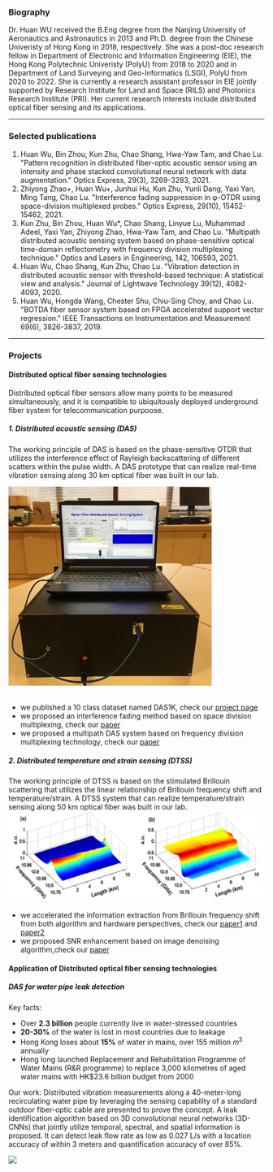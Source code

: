 ### Biography
Dr. Huan WU received the B.Eng degree from the Nanjing University of Aeronautics and Astronautics in 2013 and Ph.D. degree from the Chinese Univeristy of Hong Kong in 2018, respectively. She was a post-doc research fellow in Department of Electronic and Information Engineering (EIE), the Hong Kong Polytechnic Univeristy (PolyU) from 2018 to 2020 and in Department of Land Surveying and Geo-Informatics (LSGI), PolyU from 2020 to 2022. She is currently a research assistant professor in EIE jointly supported by Research Institute for Land and Space (RILS) and Photonics Research Institute (PRI). Her current research interests include distributed optical fiber sensing and its applications. 

---

### Selected publications
1.	Huan Wu, Bin Zhou, Kun Zhu, Chao Shang, Hwa-Yaw Tam, and Chao Lu. "Pattern recognition in distributed fiber-optic acoustic sensor using an intensity and phase stacked convolutional neural network with data augmentation." Optics Express, 29(3), 3269-3283, 2021.
2.	Zhiyong Zhao+, Huan Wu+, Junhui Hu, Kun Zhu, Yunli Dang, Yaxi Yan, Ming Tang, Chao Lu. "Interference fading suppression in φ-OTDR using space-division multiplexed probes." Optics Express, 29(10), 15452-15462, 2021.
3.	Kun Zhu, Bin Zhou, Huan Wu*, Chao Shang, Linyue Lu, Muhammad Adeel, Yaxi Yan, Zhiyong Zhao, Hwa-Yaw Tam, and Chao Lu. "Multipath distributed acoustic sensing system based on phase-sensitive optical time-domain reflectometry with frequency division multiplexing technique." Optics and Lasers in Engineering, 142, 106593, 2021.
4.	Huan Wu, Chao Shang, Kun Zhu, Chao Lu. "Vibration detection in distributed acoustic sensor with threshold-based technique: A statistical view and analysis." Journal of Lightwave Technology 39(12), 4082-4093, 2020.
5.	Huan Wu, Hongda Wang, Chester Shu, Chiu-Sing Choy, and Chao Lu. "BOTDA fiber sensor system based on FPGA accelerated support vector regression." IEEE Transactions on Instrumentation and Measurement 69(6), 3826-3837, 2019.

---

### Projects
#### Distributed optical fiber sensing technologies
Distributed optical fiber sensors allow many points to be measured simultaneously, and it is compatible to ubiquitously deployed underground fiber system for telecommunication purpoose.
##### 1. Distributed acoustic sensing (DAS)
The working principle of DAS is based on the phase-sensitive OTDR that utilizes the interference effect of Rayleigh backscattering of different scatters within the pulse width. A DAS prototype that can realize real-time vibration sensing along 30 km optical fiber was built in our lab.

<img src="images/prototype.jpg" width="400"/>
<br><br>

- we published a 10 class dataset named DAS1K, check our [project page](https://github.com/Haley122/Distributed-Acoustic-Sensor-DAS1K-Pattern-Recognition)
- we proposed an interference fading method based on space division multiplexing, check our [paper](https://opg.optica.org/oe/fulltext.cfm?uri=oe-29-10-15452&id=450754)
- we proposed a multipath DAS system based on frequency division multiplexing technology, check our [paper](https://www.sciencedirect.com/science/article/pii/S0143816621000634)

##### 2. Distributed temperature and strain sensing (DTSS)
The working principle of DTSS is based on the stimulated Brillouin scattering that utilizes the linear relationship of Brillouin frequency shift and temperature/strain. A DTSS system that can realize temperature/strain sensing along 50 km optical fiber was built in our lab.
<img src="images/BOTDA2.png" width="700"/> 

- we accelerated the information extraction from Brillouin frequency shift from both algorithm and hardware perspectives, check our [paper1](https://ieeexplore.ieee.org/abstract/document/8010274) and [paper2](https://ieeexplore.ieee.org/abstract/document/8863981)
- we proposed SNR enhancement based on image denoising algorithm,check our [paper](https://opg.optica.org/oe/fulltext.cfm?uri=oe-26-5-5126&id=381815)
  
#### Application of Distributed optical fiber sensing technologies
##### DAS for water pipe leak detection
Key facts: 
- Over **2.3 billion** people currently live in water-stressed countries
- **20-30%** of the water is lost in most countries due to leakage
- Hong Kong loses about **15%** of water in mains, over 155 million 𝑚<sup>3</sup> annually
- Hong long launched Replacement and Rehabilitation Programme of Water Mains (R&R programme) to replace 3,000 kilometres of aged water mains with HK$23.6 billion budget from 2000

Our work: Distributed vibration measurements along a 40-meter-long recirculating water pipe by leveraging the sensing capability of a standard outdoor fiber-optic cable are presented to prove the concept. A leak identification algorithm based on 3D convolutional neural networks (3D-CNNs) that jointly utilize temporal, spectral, and spatial information is proposed. It can detect leak flow rate as low as 0.027 L/s with a location accuracy of within 3 meters and quantification accuracy of over 85%.

<img src="images/water_pipe.png" width="700"/>

